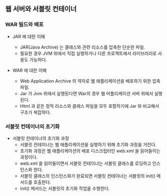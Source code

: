 ## 웹 서버와 서블릿 컨테이너
### WAR 빌드와 배포
- JAR 에 대한 이해
    - JAR(Java Archive) 는 클래스와 관련 리소스를 압축한 단순한 파일.
    - 필요한 경우 JVM 위에서 직접 실행하거나 다른 프로젝트에서 라이브러리로 사용도 가능하다.

- WAR 에 대한 이해
    - Web Application Archive 의 약자로 웹 애플리케이션을 배포하기 위한 압축 파일.
    - Jar 가 Jvm 위에서 실행된다면 War의 경우 웹 어플리케이션 서버 위에서 실행된다.
    - Html 과 같은 정적 리소스와 클래스 파일을 모두 포함하기에 Jar 와 비교해서 구조가 복잡하다.
    
### 서블릿 컨테이너의 초기화
- 서블릿 컨테이너의 초기화 과정
    - 서블릿 컨테이너는 웹 애플리케이션을 실행하기 위해 초기화 과정을 거친다.
    - 초기화 과정은 웹 애플리케이션의 배포 디스크립터인 web.xml 을 읽어들이는 과정이다.
    - web.xml 을 읽어들이면서 서블릿 컨테이너는 서블릿 클래스를 로딩하고 인스턴스화 한다.
    - 서블릿 클래스의 인스턴스화가 완료되면 서블릿 컨테이너는 서블릿의 init() 메서드를 호출한다.
    - init() 메서드는 서블릿의 초기화 작업을 수행한다.
